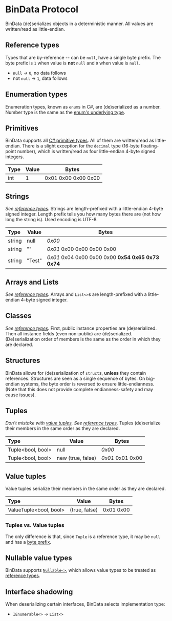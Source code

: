 # BinData Protocol

BinData (de)serializes objects in a deterministic manner. All values are written/read as little-endian.

## Reference types

Types that are by-reference -- can be `null`, have a single byte prefix. The byte prefix is `1` when value is **not** `null` and `0` when value is `null`.
- `null` → `0`, no data follows
- not `null` → `1`, data follows

## Enumeration types

Enumeration types, known as `enum`s in C#, are (de)serialized as a number. Number type is the same as the [enum's underlying type](https://docs.microsoft.com/en-us/dotnet/csharp/language-reference/builtin-types/enum).

## Primitives

BinData supports all [C# primitive types](https://docs.microsoft.com/en-us/dotnet/csharp/language-reference/builtin-types/built-in-types). All of them are written/read as little-endian. There is a slight exception for the `decimal` type (16-byte floating-point number), which is written/read as four little-endian 4-byte signed integers.

|Type|Value|Bytes|
|:---|-----|-----|
|int |1    | 0x01 0x00 0x00 0x00 |

## Strings

*See [reference types](#reference-types).* Strings are length-prefixed with a little-endian 4-byte signed integer. Length prefix tells you how many bytes there are (not how long the string is). Used encoding is UTF-8.

|Type  |Value |Bytes|
|:-----|------|-----|
|string|null  | *0x00* |
|string|""    | *0x01* 0x00 0x00 0x00 0x00 |
|string|"Test"| *0x01* 0x04 0x00 0x00 0x00 **0x54 0x65 0x73 0x74** |

## Arrays and Lists

*See [reference types](#reference-types).* Arrays and `List<>`s are length-prefixed with a little-endian 4-byte signed integer.

## Classes

*See [reference types](#reference-types).* First, public instance properties are (de)serialized. Then all instance fields (even non-public) are (de)serialized. (De)serialization order of members is the same as the order in which they are declared.

## Structures

BinData allows for (de)serialization of `struct`s, **unless** they contain references. Structures are seen as a single sequence of bytes. On big-endian systems, the byte order is reversed to ensure little-endianness. (Note that this does not provide complete endianness-safety and may cause issues).

## Tuples

*Don't mistake with [value tuples](#value-tuples). See [reference types](#reference-types).* Tuples (de)serialize their members in the same order as they are declared.

|Type             |Value            |Bytes|
|:----------------|-----------------|-----|
|Tuple<bool, bool>|null             | *0x00* |
|Tuple<bool, bool>|new (true, false)| *0x01* 0x01 0x00 |

## Value tuples

Value tuples serialize their members in the same order as they are declared.

|Type                  |Value        |Bytes|
|:---------------------|-------------|-----|
|ValueTuple<bool, bool>|(true, false)| 0x01 0x00 |

### Tuples vs. Value tuples

The only difference is that, since `Tuple` is a reference type, it may be `null` and has a [byte prefix](#reference-types).

## Nullable value types
BinData supports [`Nullable<>`](https://docs.microsoft.com/en-us/dotnet/csharp/language-reference/builtin-types/nullable-value-types), which allows value types to be treated as [reference types](#reference-types).

## Interface shadowing

When deserializing certain interfaces, BinData selects implementation type:
- `IEnumerable<>` → `List<>`
